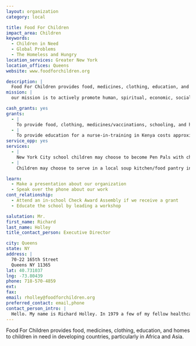 ```yaml
---
layout: organization
category: local

title: Food For Children
impact_area: Children
keywords: 
  - Children in Need
  - Global Problems
  - The Homeless and Hungry
location_services: Greater New York
location_offices: Queens
website: www.foodforchildren.org

description: |
  Food For Children provides food, medicines, clothing, education, and homes to children in need in developing countries, particularly in Africa and Asia.
mission: |
  our mission is to actively promote human, spiritual, economic, social and cultural development throughout the world, especially in the poorest regions with the greatest need

cash_grants: yes
grants: 
  - |
    To provide food, clothing, medicines/vaccinations, schooling, and homes for children in Tanzania costs approximately 25 dollars per month per child. To support one child in Tanzania for a year would therefore cost $300.
  - |
    To provide education for a nurse-in-training in Kenya costs approximately $1,000 per year for all of her nurse training, food, and residence for a year
service_opp: yes
services: 
  - |
    New York City school children may choose to become Pen Pals with children in Tanzania or Kenya to establish meaningful friendships and share life experiences.
  - |
    Children may choose to serve in a local soup kitchen/food pantry in Queens.

learn: 
  - Make a presentation about our organization
  - Speak over the phone about our work
cont_relationship: 
  - Attend an in-school Check Award Assembly if we receive a grant
  - Educate the school by leading a workshop

salutation: Mr.
first_name: Richard
last_name: Holley
title_contact_person: Executive Director

city: Queens
state: NY
address: |
  70-22 165th Street  
  Queens NY 11365
lat: 40.731037
lng: -73.80439
phone: 718-570-4859
ext: 
fax: 
email: rholley@foodforchildren.org
preferred_contact: email,phone
contact_person_intro: |
  Hello. My name is Richard Holley. In 1979 a few of my fellow healthcare co-workers and I founded Food For Children to help respond to the lack of food and medicines affecting miilions of children throughout the world each year. Our mission is to help as many children as possible receive the nutrition, clean water, medicines and vaccinations they need to lead healthy and happy lives. We also work with our partner organizations to provide homes and schooling for children who have lost their parents to AIDS.
---
```

Food For Children provides food, medicines, clothing, education, and homes to children in need in developing countries, particularly in Africa and Asia.